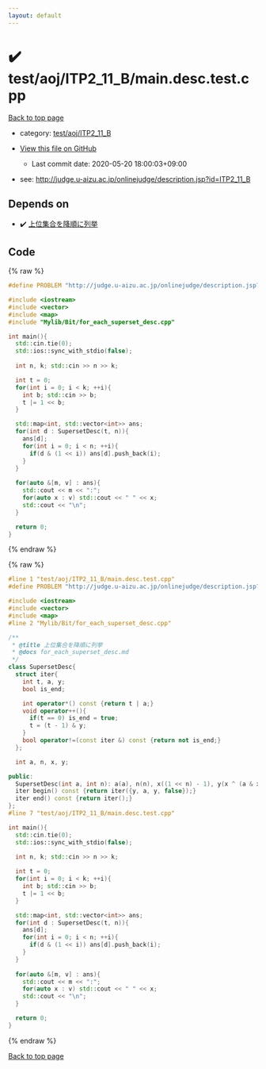 ```yaml
---
layout: default
---
```


<!-- mathjax config similar to math.stackexchange -->
<script type="text/javascript" async
  src="https://cdnjs.cloudflare.com/ajax/libs/mathjax/2.7.5/MathJax.js?config=TeX-MML-AM_CHTML">
</script>
<script type="text/x-mathjax-config">
  MathJax.Hub.Config({
    TeX: { equationNumbers: { autoNumber: "AMS" }},
    tex2jax: {
      inlineMath: [ ['$','$'] ],
      processEscapes: true
    },
    "HTML-CSS": { matchFontHeight: false },
    displayAlign: "left",
    displayIndent: "2em"
  });
</script>

<script type="text/javascript" src="https://cdnjs.cloudflare.com/ajax/libs/jquery/3.4.1/jquery.min.js"></script>
<script src="https://cdn.jsdelivr.net/npm/jquery-balloon-js@1.1.2/jquery.balloon.min.js" integrity="sha256-ZEYs9VrgAeNuPvs15E39OsyOJaIkXEEt10fzxJ20+2I=" crossorigin="anonymous"></script>
<script type="text/javascript" src="../../../../assets/js/copy-button.js"></script>
<link rel="stylesheet" href="../../../../assets/css/copy-button.css" />


# :heavy_check_mark: test/aoj/ITP2_11_B/main.desc.test.cpp

<a href="../../../../index.html">Back to top page</a>

* category: <a href="../../../../index.html#3ee41bb6b1ee97f3a5e094f7dfeadd68">test/aoj/ITP2_11_B</a>
* <a href="{{ site.github.repository_url }}/blob/master/test/aoj/ITP2_11_B/main.desc.test.cpp">View this file on GitHub</a>
    - Last commit date: 2020-05-20 18:00:03+09:00


* see: <a href="http://judge.u-aizu.ac.jp/onlinejudge/description.jsp?id=ITP2_11_B">http://judge.u-aizu.ac.jp/onlinejudge/description.jsp?id=ITP2_11_B</a>


## Depends on

* :heavy_check_mark: <a href="../../../../library/Mylib/Bit/for_each_superset_desc.cpp.html">上位集合を降順に列挙</a>


## Code

<a id="unbundled"></a>
{% raw %}
```cpp
#define PROBLEM "http://judge.u-aizu.ac.jp/onlinejudge/description.jsp?id=ITP2_11_B"

#include <iostream>
#include <vector>
#include <map>
#include "Mylib/Bit/for_each_superset_desc.cpp"

int main(){
  std::cin.tie(0);
  std::ios::sync_with_stdio(false);
  
  int n, k; std::cin >> n >> k;

  int t = 0;
  for(int i = 0; i < k; ++i){
    int b; std::cin >> b;
    t |= 1 << b;
  }

  std::map<int, std::vector<int>> ans;
  for(int d : SupersetDesc(t, n)){
    ans[d];
    for(int i = 0; i < n; ++i){
      if(d & (1 << i)) ans[d].push_back(i);
    }
  }
  
  for(auto &[m, v] : ans){
    std::cout << m << ":";
    for(auto x : v) std::cout << " " << x;
    std::cout << "\n";
  }

  return 0;
}

```
{% endraw %}

<a id="bundled"></a>
{% raw %}
```cpp
#line 1 "test/aoj/ITP2_11_B/main.desc.test.cpp"
#define PROBLEM "http://judge.u-aizu.ac.jp/onlinejudge/description.jsp?id=ITP2_11_B"

#include <iostream>
#include <vector>
#include <map>
#line 2 "Mylib/Bit/for_each_superset_desc.cpp"

/**
 * @title 上位集合を降順に列挙
 * @docs for_each_superset_desc.md
 */
class SupersetDesc{
  struct iter{
    int t, a, y;
    bool is_end;

    int operator*() const {return t | a;}
    void operator++(){
      if(t == 0) is_end = true;
      t = (t - 1) & y;
    }
    bool operator!=(const iter &) const {return not is_end;}
  };

  int a, n, x, y;

public:
  SupersetDesc(int a, int n): a(a), n(n), x((1 << n) - 1), y(x ^ (a & x)){}
  iter begin() const {return iter({y, a, y, false});}
  iter end() const {return iter();}
};
#line 7 "test/aoj/ITP2_11_B/main.desc.test.cpp"

int main(){
  std::cin.tie(0);
  std::ios::sync_with_stdio(false);
  
  int n, k; std::cin >> n >> k;

  int t = 0;
  for(int i = 0; i < k; ++i){
    int b; std::cin >> b;
    t |= 1 << b;
  }

  std::map<int, std::vector<int>> ans;
  for(int d : SupersetDesc(t, n)){
    ans[d];
    for(int i = 0; i < n; ++i){
      if(d & (1 << i)) ans[d].push_back(i);
    }
  }
  
  for(auto &[m, v] : ans){
    std::cout << m << ":";
    for(auto x : v) std::cout << " " << x;
    std::cout << "\n";
  }

  return 0;
}

```
{% endraw %}

<a href="../../../../index.html">Back to top page</a>

